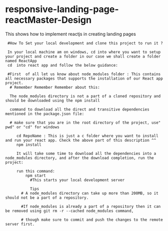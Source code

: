 # responsive-landing-page-reactMaster-Design
 This shows how to implement reactjs in creating landing pages
 
     #How To Set your local development and clone this project to run it ?
     
     In your local machine am on windows, cd into where you want to setup your project and create a folder in our case we shall create a folder named ReactApp
     cd  into react app and follow the below guidance:
     
     #First  of all let us know about node_modules folder : This contains all necessary packages that supports the installation of our React app project.
      # Remember Remember Remember about this:
     
      The node_modules directory is not a part of a cloned repository and should be downloaded using the npm install
      
      command to download all the direct and transitive dependencies mentioned in the package.json file:
      
      # make sure that you are in the root directory of the project, use" pwd" or "cd" for windows
      
         cd RepoName : This is just a c folder where you want to install and run your react app. Check the above part of this description ^^
         npm install
          
         It will take some time to download all the dependencies into a node_modules directory, and after the download completion, run the project:
         
         run this command:
             npm start       
               #This starts your local development server
               
               Tips
           # A node_modules directory can take up more than 200MB, so it should not be a part of a repository.
           
           #If node_modules is already a part of a repository then it can be removed using git rm -r --cached node_modules command, 
           
           # though make sure to commit and push the changes to the remote server first.
